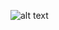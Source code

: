 ![alt text]([https://cdn.discordapp.com/attachments/979215332432576532/1091069585320579162/edwnGui.png](https://cdn.discordapp.com/attachments/1091867724130553948/1092251267662872596/Lucid_Engine1.png))
